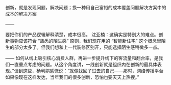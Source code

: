 创新，就是发现问题，解决问题；换一种用自己富裕的成本覆盖问题解决方案中的成本的解决方案

——

要把你们的产品逻辑解释清楚，成本很高。
沈亚楠：这确实是特别大的难点。创新事物应该符合 “熟悉的陌生感” 原则，我们现在用的 “智能新住宅” 这个概念里陌生的部分太多了。但我们想和上一代装修区别开，只能选择陌生感稍微多一点。

——
如何从线上吸引核心消费人群，再进一步提升线下的客流量和翻台率，是我们一直重点考虑的问题。从这个角度讲，一线创新就是组织内在创新的最具体表现。”谈到这些，杨利娟感慨说：“就像找回了过去的自己——那时，网络传播平台如果像现在这样发达，当年我们的很多创新，恐怕也要天天上热搜。”